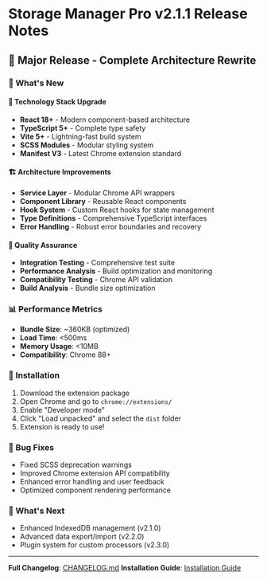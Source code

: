 # Storage Manager Pro v2.1.1 Release Notes

## 🎉 Major Release - Complete Architecture Rewrite

### 🚀 What's New

#### 🔧 Technology Stack Upgrade
- **React 18+** - Modern component-based architecture
- **TypeScript 5+** - Complete type safety
- **Vite 5+** - Lightning-fast build system
- **SCSS Modules** - Modular styling system
- **Manifest V3** - Latest Chrome extension standard

#### 🏗️ Architecture Improvements
- **Service Layer** - Modular Chrome API wrappers
- **Component Library** - Reusable React components
- **Hook System** - Custom React hooks for state management
- **Type Definitions** - Comprehensive TypeScript interfaces
- **Error Handling** - Robust error boundaries and recovery

#### 🧪 Quality Assurance
- **Integration Testing** - Comprehensive test suite
- **Performance Analysis** - Build optimization and monitoring
- **Compatibility Testing** - Chrome API validation
- **Build Analysis** - Bundle size optimization

### 📊 Performance Metrics
- **Bundle Size**: ~360KB (optimized)
- **Load Time**: <500ms
- **Memory Usage**: <10MB
- **Compatibility**: Chrome 88+

### 🔧 Installation
1. Download the extension package
2. Open Chrome and go to `chrome://extensions/`
3. Enable "Developer mode"
4. Click "Load unpacked" and select the `dist` folder
5. Extension is ready to use!

### 🐛 Bug Fixes
- Fixed SCSS deprecation warnings
- Improved Chrome extension API compatibility
- Enhanced error handling and user feedback
- Optimized component rendering performance

### 🔮 What's Next
- Enhanced IndexedDB management (v2.1.0)
- Advanced data export/import (v2.2.0)
- Plugin system for custom processors (v2.3.0)

---

**Full Changelog**: [CHANGELOG.md](CHANGELOG.md)
**Installation Guide**: [Installation Guide](packages/installation-guide-v2.1.1.md)

